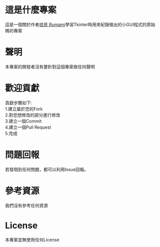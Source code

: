 # 這是什麼專案
這是一個關於作者[琉見 Rumami](https://github.com/rumamitw01)學習Tkinter時用來紀錄做出的小GUI程式的原始碼的專案
# 聲明
本專案的開發者沒有要針對這個專案做任何聲明
# 歡迎貢獻
貢獻步驟如下:<br>
1.建立屬於您的Fork<br>
2.對您想修改的部分進行修改<br>
3.建立一個Commit<br>
4.建立一個Pull Request<br>
5.完成<br>
# 問題回報
若發現到任何問題，都可以利用Issue回報。
# 參考資源
我們沒有參考任何資源
# License
本專案並無使用任何License
